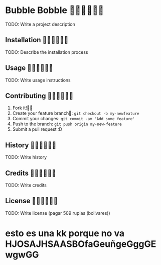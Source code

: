 # Bubble Bobble 🧙🏾‍♂️🧙🏾‍♂️
TODO: Write a project description
## Installation 🧙🏾‍♂️🧙🏾‍♂️
TODO: Describe the installation process
## Usage 🧙🏾‍♂️🧙🏾‍♂️
TODO: Write usage instructions
## Contributing 🧙🏾‍♂️🧙🏾‍♂️
1. Fork it!🍴🍴
2. Create your feature branch🌳: `git checkout -b my-newfeature`
3. Commit your changes: `git commit -am 'Add some feature'`
4. Push to the branch: `git push origin my-new-feature`
5. Submit a pull request :D 
## History 🧙🏾‍♂️🧙🏾‍♂️
TODO: Write history
## Credits 🧙🏾‍♂️🧙🏾‍♂️
TODO: Write credits
## License 🧙🏾‍♂️🧙🏾‍♂️
TODO: Write license (pagar 509 rupias (bolivares))
# esto es una kk porque no va HJOSAJHSAASBOfaGeuñgeGggGEwgwGG
